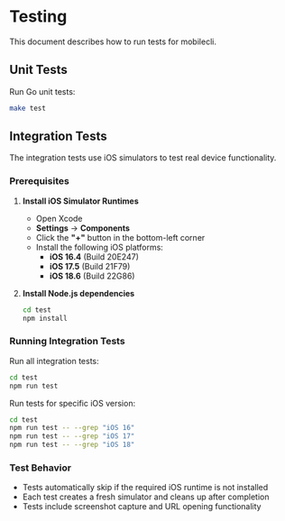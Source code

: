 # Testing

This document describes how to run tests for mobilecli.

## Unit Tests

Run Go unit tests:

```bash
make test
```

## Integration Tests

The integration tests use iOS simulators to test real device functionality.

### Prerequisites

1. **Install iOS Simulator Runtimes**
   - Open Xcode
   - **Settings** → **Components**
   - Click the **"+"** button in the bottom-left corner
   - Install the following iOS platforms:
     - **iOS 16.4** (Build 20E247)
     - **iOS 17.5** (Build 21F79) 
     - **iOS 18.6** (Build 22G86)

2. **Install Node.js dependencies**
   ```bash
   cd test
   npm install
   ```

### Running Integration Tests

Run all integration tests:
```bash
cd test
npm run test
```

Run tests for specific iOS version:
```bash
cd test
npm run test -- --grep "iOS 16"
npm run test -- --grep "iOS 17" 
npm run test -- --grep "iOS 18"
```

### Test Behavior

- Tests automatically skip if the required iOS runtime is not installed
- Each test creates a fresh simulator and cleans up after completion
- Tests include screenshot capture and URL opening functionality

